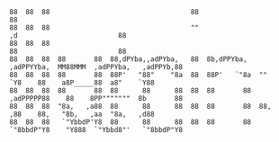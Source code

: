 	                                                                                                           
	88  88  88                                   88                                                        88  
	88  88  88                                   ""                             ,d                         88  
	88  88  88                                                                  88                         88  
	88  88  88  88       88  88,dPYba,,adPYba,   88  8b,dPPYba,   ,adPPYYba,  MM88MMM  ,adPPYba,   ,adPPYb,88  
	88  88  88  88       88  88P'   "88"    "8a  88  88P'   `"8a  ""     `Y8    88    a8P_____88  a8"    `Y88  
	88  88  88  88       88  88      88      88  88  88       88  ,adPPPPP88    88    8PP"""""""  8b       88  
	88  88  88  "8a,   ,a88  88      88      88  88  88       88  88,    ,88    88,   "8b,   ,aa  "8a,   ,d88  
	88  88  88   `"YbbdP'Y8  88      88      88  88  88       88  `"8bbdP"Y8    "Y888  `"Ybbd8"'   `"8bbdP"Y8  
	                                                                                                           
	                                                                                                           